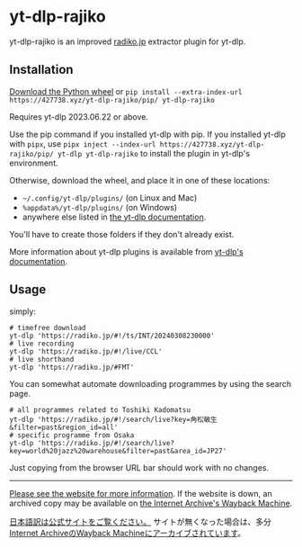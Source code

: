 # yt-dlp-rajiko

yt-dlp-rajiko is an improved [radiko.jp](https://radiko.jp) extractor plugin for yt-dlp.

## Installation

[Download the Python wheel](https://427738.xyz/yt-dlp-rajiko/dl/yt_dlp_rajiko-latest.whl) or `pip install
--extra-index-url https://427738.xyz/yt-dlp-rajiko/pip/ yt-dlp-rajiko`

Requires yt-dlp 2023.06.22 or above.

Use the pip command if you installed yt-dlp with pip. If you installed
yt-dlp with `pipx`, use `pipx inject --index-url
https://427738.xyz/yt-dlp-rajiko/pip/ yt-dlp yt-dlp-rajiko` to install
the plugin in yt-dlp's environment.

Otherwise, download the wheel, and place it in one of these locations:

  - `~/.config/yt-dlp/plugins/` (on Linux and Mac)
  - `%appdata%/yt-dlp/plugins/` (on Windows)
  - anywhere else listed in [the yt-dlp
    documentation](https://github.com/yt-dlp/yt-dlp#installing-plugins).

You'll have to create those folders if they don't already exist.

More information about yt-dlp plugins is available from [yt-dlp's documentation](https://github.com/yt-dlp/yt-dlp#plugins).

## Usage

simply:

    # timefree download
    yt-dlp 'https://radiko.jp/#!/ts/INT/20240308230000'
    # live recording
    yt-dlp 'https://radiko.jp/#!/live/CCL'
    # live shorthand
    yt-dlp 'https://radiko.jp/#FMT'

You can somewhat automate downloading programmes by using the search
page.

    # all programmes related to Toshiki Kadomatsu
    yt-dlp 'https://radiko.jp/#!/search/live?key=角松敏生&filter=past&region_id=all'
    # specific programme from Osaka
    yt-dlp 'https://radiko.jp/#!/search/live?key=world%20jazz%20warehouse&filter=past&area_id=JP27'

Just copying from the browser URL bar should work with no changes.

----

[Please see the website for more information](https://427738.xyz/yt-dlp-rajiko/).
If the website is down, an archived copy may be available on [the Internet Archive's Wayback Machine](https://web.archive.org/web/*/https://427738.xyz/yt-dlp-rajiko/).

[日本語訳は公式サイトをご覧ください。](https://427738.xyz/yt-dlp-rajiko/index.ja.html)
サイトが無くなった場合は、多分[Internet ArchiveのWayback Machineにアーカイブされています](https://web.archive.org/web/*/https://427738.xyz/yt-dlp-rajiko/index.ja.html)。
